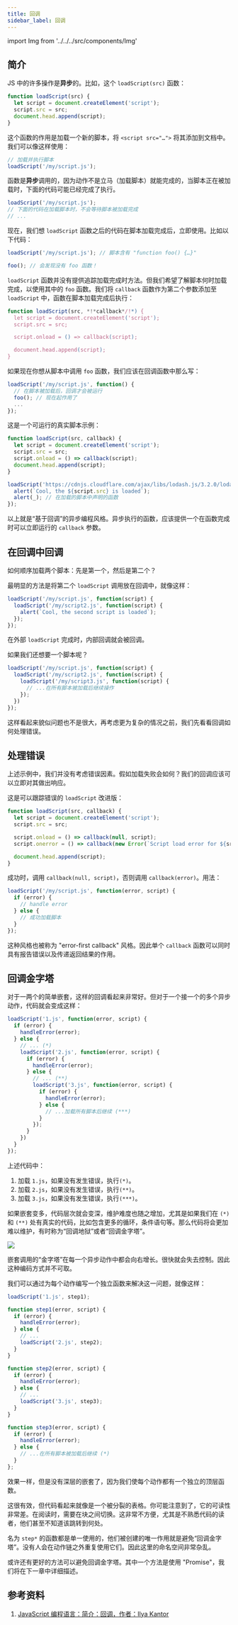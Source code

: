 ```yaml
---
title: 回调
sidebar_label: 回调
---
```


import Img from '../../../src/components/Img'

## 简介

JS 中的许多操作是**异步**的。比如，这个 `loadScript(src)` 函数：

```js
function loadScript(src) {
  let script = document.createElement('script');
  script.src = src;
  document.head.append(script);
}
```

这个函数的作用是加载一个新的脚本，将 `<script src="…">` 将其添加到文档中。我们可以像这样使用：

```js
// 加载并执行脚本
loadScript('/my/script.js');
```

函数是**异步**调用的，因为动作不是立马（加载脚本）就能完成的，当脚本正在被加载时，下面的代码可能已经完成了执行。

```js
loadScript('/my/script.js');
// 下面的代码在加载脚本时，不会等待脚本被加载完成
// ...
```

现在，我们想 `loadScript` 函数之后的代码在脚本加载完成后，立即使用。比如以下代码：

```js
loadScript('/my/script.js'); // 脚本含有 "function foo() {…}"

foo(); // 会发现没有 foo 函数！
```

`loadScript` 函数并没有提供追踪加载完成时方法。但我们希望了解脚本何时加载完成，以使用其中的 `foo` 函数。我们将 `callback` 函数作为第二个参数添加至 `loadScript` 中，函数在脚本加载完成后执行：

```js
function loadScript(src, *!*callback*/!*) {
  let script = document.createElement('script');
  script.src = src;

  script.onload = () => callback(script);

  document.head.append(script);
}
```

如果现在你想从脚本中调用 `foo` 函数，我们应该在回调函数中那么写：

```js
loadScript('/my/script.js', function() {
  // 在脚本被加载后，回调才会被运行
  foo(); // 现在起作用了
  ...
});
```

这是一个可运行的真实脚本示例：

```js
function loadScript(src, callback) {
  let script = document.createElement('script');
  script.src = src;
  script.onload = () => callback(script);
  document.head.append(script);
}

loadScript('https://cdnjs.cloudflare.com/ajax/libs/lodash.js/3.2.0/lodash.js', script => {
  alert(`Cool, the ${script.src} is loaded`);
  alert(_); // 在加载的脚本中声明的函数
});
```

以上就是“基于回调”的异步编程风格。异步执行的函数，应该提供一个在函数完成时可以立即运行的 `callback` 参数。

## 在回调中回调

如何顺序加载两个脚本：先是第一个，然后是第二个？

最明显的方法是将第二个 `loadScript` 调用放在回调中，就像这样：

```js
loadScript('/my/script.js', function(script) {
  loadScript('/my/script2.js', function(script) {
    alert(`Cool, the second script is loaded`);
  });
});
```

在外部 `loadScript` 完成时，内部回调就会被回调。

如果我们还想要一个脚本呢？

```js
loadScript('/my/script.js', function(script) {
  loadScript('/my/script2.js', function(script) {
    loadScript('/my/script3.js', function(script) {
      // ...在所有脚本被加载后继续操作
    });
  })
});
```

这样看起来貌似问题也不是很大，再考虑更为复杂的情况之前，我们先看看回调如何处理错误。

## 处理错误

上述示例中，我们并没有考虑错误因素。假如加载失败会如何？我们的回调应该可以立即对其做出响应。

这是可以跟踪错误的 `loadScript` 改进版：

```js run
function loadScript(src, callback) {
  let script = document.createElement('script');
  script.src = src;

  script.onload = () => callback(null, script);
  script.onerror = () => callback(new Error(`Script load error for ${src}`));

  document.head.append(script);
}
```

成功时，调用 `callback(null, script)`，否则调用 `callback(error)`。用法：

```js
loadScript('/my/script.js', function(error, script) {
  if (error) {
    // handle error
  } else {
    // 成功加载脚本
  }
});
```

这种风格也被称为 "error-first callback" 风格。因此单个 `callback` 函数可以同时具有报告错误以及传递返回结果的作用。

## 回调金字塔

对于一两个的简单嵌套，这样的回调看起来非常好。但对于一个接一个的多个异步动作，代码就会变成这样：

```js
loadScript('1.js', function(error, script) {
  if (error) {
    handleError(error);
  } else {
    // ... (*)
    loadScript('2.js', function(error, script) {
      if (error) {
        handleError(error);
      } else {
        // ... (**)
        loadScript('3.js', function(error, script) {
          if (error) {
            handleError(error);
          } else {
            // ...加载所有脚本后继续 (***)
          }
        });
      }
    })
  }
});
```

上述代码中：

1. 加载 `1.js`，如果没有发生错误，执行`(*)`。
2. 加载 `2.js`，如果没有发生错误，执行`(**)`。
3. 加载 `3.js`，如果没有发生错误，执行`(***)`。

如果嵌套变多，代码层次就会变深，维护难度也随之增加，尤其是如果我们在 `(*)` 和 `(**)` 处有真实的代码，比如包含更多的循环，条件语句等。那么代码将会更加难以维护，有时称为“回调地狱”或者“回调金字塔”。

<Img w="600" src='https://cosmos-x.oss-cn-hangzhou.aliyuncs.com/callback-hell.svg'/>

嵌套调用的“金字塔”在每一个异步动作中都会向右增长。很快就会失去控制。因此这种编码方式并不可取。

我们可以通过为每个动作编写一个独立函数来解决这一问题，就像这样：

```js
loadScript('1.js', step1);

function step1(error, script) {
  if (error) {
    handleError(error);
  } else {
    // ...
    loadScript('2.js', step2);
  }
}

function step2(error, script) {
  if (error) {
    handleError(error);
  } else {
    // ...
    loadScript('3.js', step3);
  }
}

function step3(error, script) {
  if (error) {
    handleError(error);
  } else {
    // ...在所有脚本被加载后继续 (*)
  }
};
```

效果一样，但是没有深层的嵌套了，因为我们使每个动作都有一个独立的顶层函数。

这很有效，但代码看起来就像是一个被分裂的表格。你可能注意到了，它的可读性非常差。在阅读时，需要在块之间切换。这非常不方便，尤其是不熟悉代码的读者，他们甚至不知道该跳转到何处。

名为 `step*` 的函数都是单一使用的，他们被创建的唯一作用就是避免“回调金字塔”。没有人会在动作链之外重复使用它们。因此这里的命名空间非常杂乱。

或许还有更好的方法可以避免回调金字塔。其中一个方法是使用 "Promise"，我们将在下一章中详细描述。

## 参考资料

1. [JavaScript 编程语言：简介：回调，作者：Ilya Kantor](https://zh.javascript.info/callbacks)
